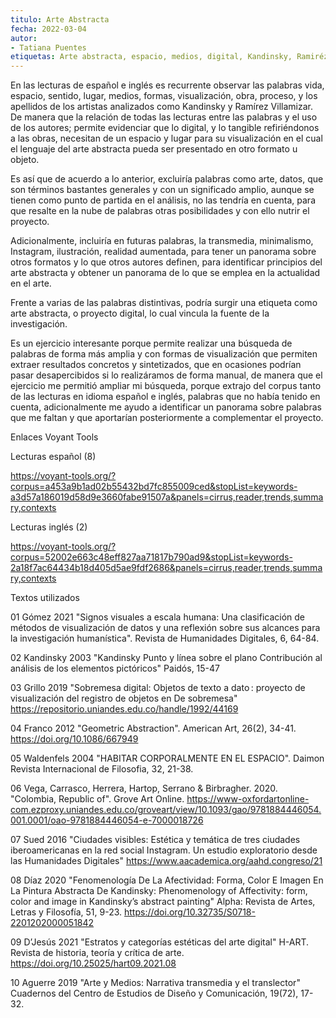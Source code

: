 ```yaml
---
titulo: Arte Abstracta
fecha: 2022-03-04
autor:
- Tatiana Puentes
etiquetas: Arte abstracta, espacio, medios, digital, Kandinsky, Ramiréz Villamizar.
---
```


En las lecturas de español e inglés es recurrente observar las palabras vida, espacio, sentido, lugar, medios, formas, visualización, obra, proceso, y los apellidos de los artistas analizados como Kandinsky y Ramírez Villamizar. De manera que la relación de todas las lecturas entre las palabras y el uso de los autores; permite evidenciar que lo digital, y lo tangible refiriéndonos a las obras, necesitan de un espacio y lugar para su visualización en el cual el lenguaje del arte abstracta pueda ser presentado en otro formato u objeto.

Es así que de acuerdo a lo anterior, excluiría palabras como arte, datos, que son términos bastantes generales y con un significado amplio, aunque se tienen como punto de partida en el análisis, no las tendría en cuenta, para que resalte en la nube de palabras otras posibilidades y con ello nutrir el proyecto.

Adicionalmente, incluiría en futuras palabras, la transmedia, minimalismo, Instagram, ilustración, realidad aumentada, para tener un panorama sobre otros formatos y lo que otros autores definen, para identificar principios del arte abstracta y obtener un panorama de lo que se emplea en la actualidad en el arte.

Frente a varias de las palabras distintivas, podría surgir una etiqueta como arte abstracta, o proyecto digital, lo cual vincula la fuente de la investigación.

Es un ejercicio interesante porque permite realizar una búsqueda de palabras de forma más amplia y con formas de visualización que permiten extraer resultados concretos y sintetizados, que en ocasiones podrían pasar desapercibidos si lo realizáramos de forma manual, de manera que el ejercicio me permitió ampliar mi búsqueda, porque extrajo del corpus tanto de las lecturas en idioma español e inglés, palabras que no había tenido en cuenta, adicionalmente me ayudo a identificar un panorama sobre palabras que me faltan y que aportarían posteriormente a complementar el proyecto.


Enlaces Voyant Tools

Lecturas español (8)

https://voyant-tools.org/?corpus=a453a9b1ad02b55432bd7fc855009ced&stopList=keywords-a3d57a186019d58d9e3660fabe91507a&panels=cirrus,reader,trends,summary,contexts

Lecturas inglés (2)

https://voyant-tools.org/?corpus=52002e663c48eff827aa71817b790ad9&stopList=keywords-2a18f7ac64434b18d405d5ae9fdf2686&panels=cirrus,reader,trends,summary,contexts



Textos utilizados

01 Gómez 2021 "Signos visuales a escala humana: Una clasificación de métodos de visualización de datos y una reflexión sobre sus alcances para la investigación humanística". Revista de Humanidades Digitales, 6, 64-84. 

02 Kandinsky 2003 "Kandinsky Punto y línea sobre el plano Contribución al análisis de los elementos pictóricos"  Paidós, 15-47

03 Grillo 2019 "Sobremesa digital: Objetos de texto a dato : proyecto de visualización del registro de objetos en De sobremesa" https://repositorio.uniandes.edu.co/handle/1992/44169

04 Franco 2012 "Geometric Abstraction". American Art, 26(2), 34-41. https://doi.org/10.1086/667949

05 Waldenfels 2004 "HABITAR CORPORALMENTE EN EL ESPACIO". Daimon Revista Internacional de Filosofia, 32, 21-38.
  
06 Vega, Carrasco, Herrera, Hartop, Serrano & Birbragher. 2020. "Colombia, Republic of". Grove Art Online. https://www-oxfordartonline-com.ezproxy.uniandes.edu.co/groveart/view/10.1093/gao/9781884446054.001.0001/oao-9781884446054-e-7000018726

07 Sued 2016 "Ciudades visibles: Estética y temática de tres ciudades iberoamericanas en la red social Instagram. Un estudio exploratorio desde las Humanidades Digitales" https://www.aacademica.org/aahd.congreso/21

08 Díaz 2020 "Fenomenología De La Afectividad: Forma, Color E Imagen En La Pintura Abstracta De Kandinsky: Phenomenology of Affectivity: form, color and image in Kandinsky’s abstract painting" Alpha: Revista de Artes, Letras y Filosofía, 51, 9-23. https://doi.org/10.32735/S0718-2201202000051842

09 D’Jesús 2021 "Estratos y categorías estéticas del arte digital" H-ART. Revista de historia, teoría y crítica de arte. https://doi.org/10.25025/hart09.2021.08

10 Aguerre 2019 "Arte y Medios: Narrativa transmedia y el translector" Cuadernos del Centro de Estudios de Diseño y Comunicación, 19(72), 17-32.
